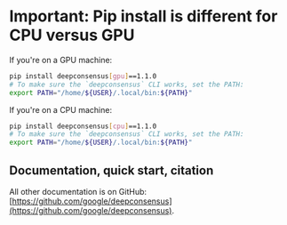 # Important: Pip install is different for CPU versus GPU

If you're on a GPU machine:

```bash
pip install deepconsensus[gpu]==1.1.0
# To make sure the `deepconsensus` CLI works, set the PATH:
export PATH="/home/${USER}/.local/bin:${PATH}"
```

If you're on a CPU machine:

```bash
pip install deepconsensus[cpu]==1.1.0
# To make sure the `deepconsensus` CLI works, set the PATH:
export PATH="/home/${USER}/.local/bin:${PATH}"
```

## Documentation, quick start, citation

All other documentation is on GitHub: [https://github.com/google/deepconsensus](https://github.com/google/deepconsensus).
